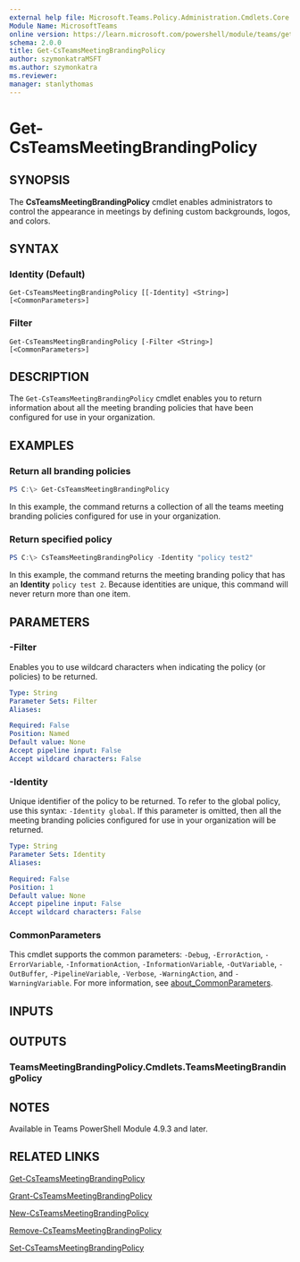 ```yaml
---
external help file: Microsoft.Teams.Policy.Administration.Cmdlets.Core.dll-Help.xml
Module Name: MicrosoftTeams
online version: https://learn.microsoft.com/powershell/module/teams/get-csteamsmeetingbrandingpolicy
schema: 2.0.0
title: Get-CsTeamsMeetingBrandingPolicy
author: szymonkatraMSFT
ms.author: szymonkatra
ms.reviewer:
manager: stanlythomas
---
```


# Get-CsTeamsMeetingBrandingPolicy

## SYNOPSIS
The **CsTeamsMeetingBrandingPolicy** cmdlet enables administrators to control the appearance in meetings by defining custom backgrounds, logos, and colors.

## SYNTAX

### Identity (Default)
```
Get-CsTeamsMeetingBrandingPolicy [[-Identity] <String>] [<CommonParameters>]
```

### Filter
```
Get-CsTeamsMeetingBrandingPolicy [-Filter <String>] [<CommonParameters>]
```

## DESCRIPTION
The `Get-CsTeamsMeetingBrandingPolicy` cmdlet enables you to return information about all the meeting branding policies that have been configured for use in your organization.

## EXAMPLES

### Return all branding policies
```powershell
PS C:\> Get-CsTeamsMeetingBrandingPolicy
```

In this example, the command returns a collection of all the teams meeting branding policies configured for use in your organization.

### Return specified policy
```powershell
PS C:\> CsTeamsMeetingBrandingPolicy -Identity "policy test2"
```

In this example, the command returns the meeting branding policy that has an **Identity** `policy test 2`. Because identities are unique, this command will never return more than one item.

## PARAMETERS

### -Filter
Enables you to use wildcard characters when indicating the policy (or policies) to be returned.

```yaml
Type: String
Parameter Sets: Filter
Aliases:

Required: False
Position: Named
Default value: None
Accept pipeline input: False
Accept wildcard characters: False
```

### -Identity
Unique identifier of the policy to be returned. To refer to the global policy, use this syntax: `-Identity global`. If this parameter is omitted, then all the meeting branding policies configured for use in your organization will be returned.

```yaml
Type: String
Parameter Sets: Identity
Aliases:

Required: False
Position: 1
Default value: None
Accept pipeline input: False
Accept wildcard characters: False
```

### CommonParameters
This cmdlet supports the common parameters: `-Debug`, `-ErrorAction`, `-ErrorVariable`, `-InformationAction`, `-InformationVariable`, `-OutVariable`, `-OutBuffer`, `-PipelineVariable`, `-Verbose`, `-WarningAction`, and `-WarningVariable`. For more information, see [about_CommonParameters](https://go.microsoft.com/fwlink/?LinkID=113216).

## INPUTS

## OUTPUTS

### TeamsMeetingBrandingPolicy.Cmdlets.TeamsMeetingBrandingPolicy

## NOTES

Available in Teams PowerShell Module 4.9.3 and later.

## RELATED LINKS

[Get-CsTeamsMeetingBrandingPolicy](https://learn.microsoft.com/powershell/module/teams/get-csteamsmeetingbrandingpolicy)

[Grant-CsTeamsMeetingBrandingPolicy](https://learn.microsoft.com/powershell/module/teams/grant-csteamsmeetingbrandingpolicy)

[New-CsTeamsMeetingBrandingPolicy](https://learn.microsoft.com/powershell/module/teams/new-csteamsmeetingbrandingpolicy)

[Remove-CsTeamsMeetingBrandingPolicy](https://learn.microsoft.com/powershell/module/teams/remove-csteamsmeetingbrandingpolicy)

[Set-CsTeamsMeetingBrandingPolicy](https://learn.microsoft.com/powershell/module/teams/set-csteamsmeetingbrandingpolicy)
